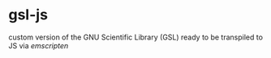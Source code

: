 gsl-js
======

custom version of the GNU Scientific Library (GSL) ready to be transpiled to JS via *emscripten*
